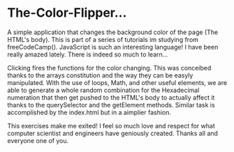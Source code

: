 # The-Color-Flipper...
A simple application that changes the background color of the page (The HTML's body). This is part of a series of tutorials im studying from freeCodeCamp(). JavaScript is such an interesting language! I have been really amazed lately. There is indeed so much to learn...

Clicking fires the functions for the color changing. This was conceibed thanks to the arrays constitution and the way they can be easyly manipulated. With the use of loops, Math,
and other useful elements, we are able to generate a whole random combination for the Hexadecimal numeration that then get pushed to the HTML's body to actually affect it thanks
to the   querySelector   and the   getElement   methods. Similar task is accomplished by the   index.html   but in a aimplier fashion.

This exercises make me exited! I feel so much love and respect for what computer scientist and engineers have geniously created. Thanks all and everyone one of you.

